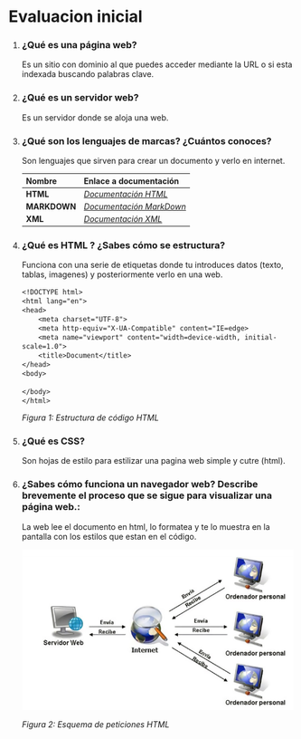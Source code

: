# Evaluacion inicial

1. ### ¿Qué es una página web?

    Es un sitio con dominio al que puedes acceder mediante la URL o si esta indexada buscando palabras clave.

2. ### ¿Qué es un servidor web?

    Es un servidor donde se aloja una web.

3. ### ¿Qué son los lenguajes de marcas? ¿Cuántos conoces?
    Son lenguajes que sirven para crear un documento y verlo en internet.

    |Nombre|Enlace a documentación|
    |------------------|-------------|
    |__HTML__ |[_Documentación HTML_](https://developer.mozilla.org/es/docs/Web/HTML "Enlace a la documentación")   |
    |__MARKDOWN__  |[_Documentación MarkDown_](https://markdown.es/sintaxis-markdown/ "Enlace a la documentación")   |
    |__XML__| [_Documentación XML_](https://developer.mozilla.org/en-US/docs/Web/XML/XML_introduction "Enlace a la documentación")  |

4. ### ¿Qué es HTML ? ¿Sabes cómo se estructura?

    Funciona con una serie de etiquetas donde tu introduces datos (texto, tablas, imagenes) y posteriormente verlo en una web.

    ```
    <!DOCTYPE html>
    <html lang="en">
    <head>
        <meta charset="UTF-8">
        <meta http-equiv="X-UA-Compatible" content="IE=edge>
        <meta name="viewport" content="width=device-width, initial-scale=1.0">
        <title>Document</title>
    </head>
    <body>

    </body>
    </html>

    ```
    *Figura 1: Estructura de código HTML*

5. ### ¿Qué es CSS?
    Son hojas de estilo para estilizar una pagina web simple y cutre (html).

6. ### ¿Sabes cómo funciona un navegador web? Describe brevemente el proceso que se sigue para visualizar una página web.:

    La web lee el documento en html, lo formatea y te lo muestra en la pantalla con los estilos que estan en el código.

    ![Esquema de peticiones HTML](Esquema%20de%20peticiones%20html.png)

    *Figura 2: Esquema de peticiones HTML*


